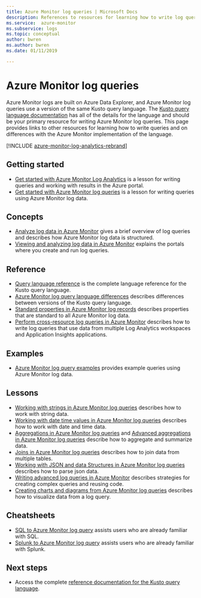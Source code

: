 ```yaml
---
title: Azure Monitor log queries | Microsoft Docs
description: References to resources for learning how to write log queries in Azure Monitor.
ms.service:  azure-monitor
ms.subservice: logs
ms.topic: conceptual
author: bwren
ms.author: bwren
ms.date: 01/11/2019

---
```


# Azure Monitor log queries
Azure Monitor logs are built on Azure Data Explorer, and Azure Monitor log queries use a version of the same Kusto query language. The [Kusto query language documentation](/azure/kusto/query) has all of the details for the language and should be your primary resource for writing Azure Monitor log queries. This page provides links to other resources for learning how to write queries and on differences with the Azure Monitor implementation of the language.

[!INCLUDE [azure-monitor-log-analytics-rebrand](../../../includes/azure-monitor-log-analytics-rebrand.md)]

## Getting started

- [Get started with Azure Monitor Log Analytics](get-started-portal.md) is a lesson for writing queries and working with results in the Azure portal.
- [Get started with Azure Monitor log queries](get-started-queries.md) is a lesson for writing queries using Azure Monitor log data.

## Concepts
- [Analyze log data in Azure Monitor](../../azure-monitor/log-query/log-query-overview.md) gives a brief overview of log queries and describes how Azure Monitor log data is structured.
- [Viewing and analyzing log data in Azure Monitor](../../azure-monitor/log-query/portals.md) explains the portals where you create and run log queries.

## Reference

- [Query language reference](/azure/kusto/query)  is the complete language reference for the Kusto query language.
- [Azure Monitor log query language differences](data-explorer-difference.md) describes differences between versions of the Kusto query language.
- [Standard properties in Azure Monitor log records](../../azure-monitor/platform/log-standard-properties.md) describes properties that are standard to all Azure Monitor log data.
- [Perform cross-resource log queries in Azure Monitor](../../azure-monitor/log-query/cross-workspace-query.md) describes how to write log queries that use data from multiple Log Analytics workspaces and Application Insights applications.


## Examples

- [Azure Monitor log query examples](examples.md) provides example queries using Azure Monitor log data.



## Lessons

- [Working with strings in Azure Monitor log queries](string-operations.md) describes how to work with string data.
- [Working with date time values in Azure Monitor log queries](datetime-operations.md) describes how to work with date and time data. 
- [Aggregations in Azure Monitor log queries](aggregations.md) and [Advanced aggregations in Azure Monitor log queries](advanced-aggregations.md) describe how to aggregate and summarize data.
- [Joins in Azure Monitor log queries](joins.md) describes how to join data from multiple tables.
- [Working with JSON and data Structures in Azure Monitor log queries](json-data-structures.md) describes how to parse json data.
- [Writing advanced log queries in Azure Monitor](advanced-query-writing.md) describes strategies for creating complex queries and reusing code.
- [Creating charts and diagrams from Azure Monitor log queries](charts.md) describes how to visualize data from a log query.

## Cheatsheets

-  [SQL to Azure Monitor log query](sql-cheatsheet.md) assists users who are already familiar with SQL.
-  [Splunk to Azure Monitor log query](splunk-cheatsheet.md) assists users who are already familiar with Splunk.
 
## Next steps

- Access the complete [reference documentation for the Kusto query language](/azure/kusto/query/).
